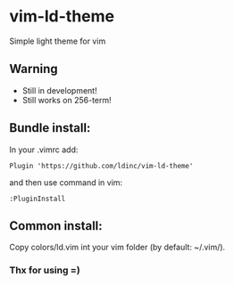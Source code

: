 # vim-ld-theme
Simple light theme for vim

## Warning
* Still in development!
* Still works on 256-term!

## Bundle install:
In your .vimrc add:
```
Plugin 'https://github.com/ldinc/vim-ld-theme'
```
and then use command in vim:
```vim
:PluginInstall
```

## Common install:
Copy colors/ld.vim int your vim folder (by default: ~/.vim/).

### Thx for using =)
